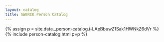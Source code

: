 ```yaml
---
layout: catalog
title: SWERIK Person Catalog
---
```

{% assign p = site.data._person-catalog.i-LAeBbuwZ1Sak1HWNkZ6dVr %}
{% include person-catalog.html p=p %}

